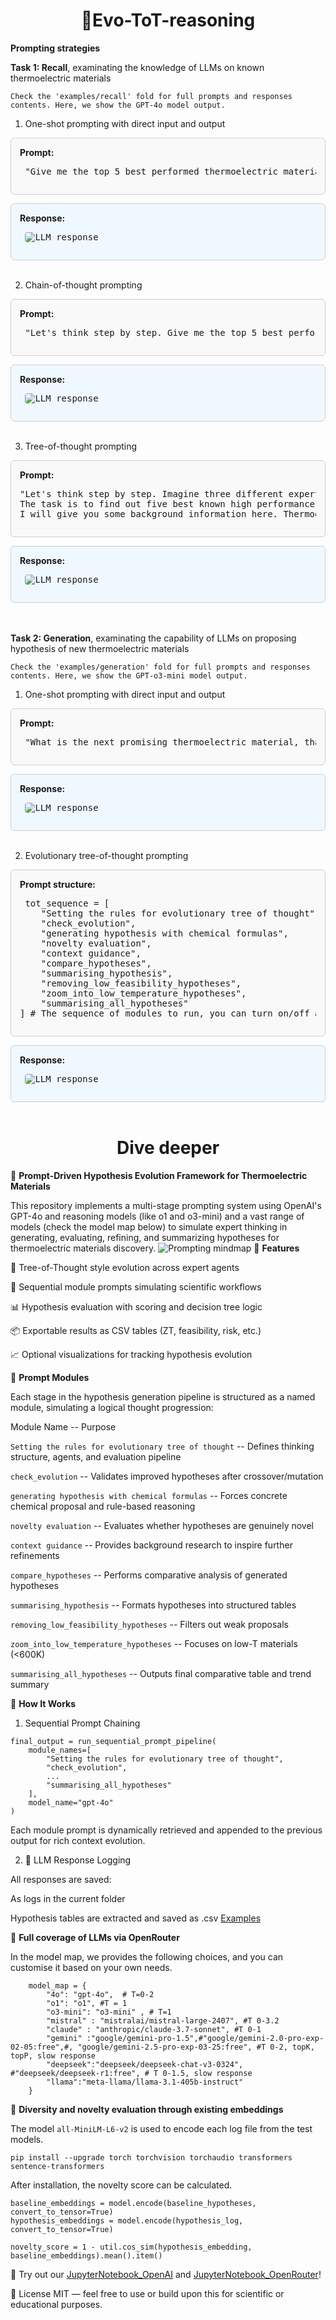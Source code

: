 
<h1 align="center"> 🌲Evo-ToT-reasoning</h1>

**Prompting strategies**

**Task 1: Recall**, examinating the knowledge of LLMs on known thermoelectric materials

`Check the 'examples/recall' fold for full prompts and responses contents. Here, we show the GPT-4o model output.`

1. One-shot prompting with direct input and output
<div style="border: 1px solid #cfcfcf; border-radius: 6px; padding: 1em; background-color: #f9f9f9; margin-bottom: 1em;"> <strong>Prompt:</strong><br> <pre> "Give me the top 5 best performed thermoelectric materials, with their ZT values, use a table to present them." </pre> </div> <div style="border: 1px solid #cfcfcf; border-radius: 6px; padding: 1em; background-color: #f0f8ff;"> <strong>Response:</strong><br> <pre> <img src="images/4o-one-shot.png" alt="LLM response" style="max-width: 100%; border-radius: 4px;" /> </pre></div>
<br>



2. Chain-of-thought prompting
<div style="border: 1px solid #cfcfcf; border-radius: 6px; padding: 1em; background-color: #f9f9f9; margin-bottom: 1em;"> <strong>Prompt:</strong><br> <pre> "Let's think step by step. Give me the top 5 best performed thermoelectric materials, with their ZT values, use a table to present them." </pre> </div> <div style="border: 1px solid #cfcfcf; border-radius: 6px; padding: 1em; background-color: #f0f8ff;"> <strong>Response:</strong><br> <pre> <img src="images/4o-cot.png" alt="LLM response" style="max-width: 100%; border-radius: 4px;" /> </pre> </div>
<br>

3. Tree-of-thought prompting

<div style="border: 1px solid #cfcfcf; border-radius: 6px; padding: 1em; background-color: #f9f9f9; margin-bottom: 1em;"> <strong>Prompt:</strong><br> <pre>"Let's think step by step. Imagine three different experts are answering this question. All experts will write down 1 step of their thinking, then share it with the group, Then all experts will go on to the next step, etc. If any expert realises they're wrong at any point then they leave.
The task is to find out five best known high performance thermoelectric materials and in order to confirm they are the best ones, you need to compare these materials according to their design strategies, thermoelectric efficiencies, and other key factors that you think fit. 
I will give you some background information here. Thermoelectric efficiency is governed by ZT = (S²σT)/κ. Traditional materials rely on scarce or toxic elements. Alternatives must optimise electronic transport properties, phonon engineering, and nanostructuring. Conventional approaches focus on band engineering, phonon-glass electron-crystal (PGEC) concepts, and alloy disorder, but breakthrough materials require novel strategies." </pre> </div> <div style="border: 1px solid #cfcfcf; border-radius: 6px; padding: 1em; background-color: #f0f8ff;"> <strong>Response:</strong><br> <pre> <img src="images/4o-tot.png" alt="LLM response" style="max-width: 100%; border-radius: 4px;" /> </pre> </div>
<br><br>

**Task 2: Generation**, examinating the capability of LLMs on proposing hypothesis of new thermoelectric materials

`Check the 'examples/generation' fold for full prompts and responses contents. Here, we show the GPT-o3-mini model output.`

1. One-shot prompting with direct input and output
<div style="border: 1px solid #cfcfcf; border-radius: 6px; padding: 1em; background-color: #f9f9f9; margin-bottom: 1em;"> <strong>Prompt:</strong><br> <pre> "What is the next promising thermoelectric material, that no one has never reported before? I'd like to have a try. What is the composition of it? Is this material never reported before? Why you propose this one? What is your inspiration? " </pre> </div> <div style="border: 1px solid #cfcfcf; border-radius: 6px; padding: 1em; background-color: #f0f8ff;"> <strong>Response:</strong><br> <pre> <img src="images/o3-mini-new-one-shot.png" alt="LLM response" style="max-width: 100%; border-radius: 4px;" /></pre> </div>
<br>

2. Evolutionary tree-of-thought prompting
<div style="border: 1px solid #cfcfcf; border-radius: 6px; padding: 1em; background-color: #f9f9f9; margin-bottom: 1em;"> <strong>Prompt structure:</strong><br> <pre> tot_sequence = [
    "Setting the rules for evolutionary tree of thought",
    "check_evolution",
    "generating hypothesis with chemical formulas",
    "novelty evaluation",
    "context guidance",
    "compare_hypotheses",
    "summarising_hypothesis",
    "removing_low_feasibility_hypotheses",
    "zoom_into_low_temperature_hypotheses",
    "summarising_all_hypotheses"
] # The sequence of modules to run, you can turn on/off any module
</pre> </div> <div style="border: 1px solid #cfcfcf; border-radius: 6px; padding: 1em; background-color: #f0f8ff;"> <strong>Response:</strong><br> <pre> <img src="images/o3-mini-evo.png" alt="LLM response" style="max-width: 100%; border-radius: 4px;" /> </pre> </div>
<br>

<h1 align="center"> Dive deeper </h1>

🧪 **Prompt-Driven Hypothesis Evolution Framework for Thermoelectric Materials**

This repository implements a multi-stage prompting system using OpenAI's GPT-4o and reasoning models (like o1 and o3-mini) and a vast range of models (check the model map below) to simulate expert thinking in generating, evaluating, refining, and summarizing hypotheses for thermoelectric materials discovery.
![Prompting mindmap](tot.png)
📌 **Features**

🧠 Tree-of-Thought style evolution across expert agents

🔁 Sequential module prompts simulating scientific workflows

📊 Hypothesis evaluation with scoring and decision tree logic

📦 Exportable results as CSV tables (ZT, feasibility, risk, etc.)

📈 Optional visualizations for tracking hypothesis evolution

🧬 **Prompt Modules**

Each stage in the hypothesis generation pipeline is structured as a named module, simulating a logical thought progression:

Module Name --	Purpose

`Setting the rules for evolutionary tree of thought` -- Defines thinking structure, agents, and evaluation pipeline

`check_evolution` -- Validates improved hypotheses after crossover/mutation

`generating hypothesis with chemical formulas` -- Forces concrete chemical proposal and rule-based reasoning

`novelty evaluation` -- Evaluates whether hypotheses are genuinely novel

`context guidance` -- Provides background research to inspire further refinements

`compare_hypotheses` -- Performs comparative analysis of generated hypotheses

`summarising_hypothesis` -- Formats hypotheses into structured tables

`removing_low_feasibility_hypotheses` -- Filters out weak proposals

`zoom_into_low_temperature_hypotheses` -- Focuses on low-T materials (<600K)

`summarising_all_hypotheses` -- Outputs final comparative table and trend summary

🧠 **How It Works**
1. Sequential Prompt Chaining

```
final_output = run_sequential_prompt_pipeline(
    module_names=[
        "Setting the rules for evolutionary tree of thought",
        "check_evolution",
        ...
        "summarising_all_hypotheses"
    ],
    model_name="gpt-4o"
)
```

Each module prompt is dynamically retrieved and appended to the previous output for rich context evolution.

2. 📂 LLM Response Logging
   
All responses are saved:

As logs in the current folder

Hypothesis tables are extracted and saved as .csv [Examples](examples)

🧬 **Full coverage of LLMs via OpenRouter**

In the model map, we provides the following choices, and you can customise it based on your own needs.
```
    model_map = {
        "4o": "gpt-4o",  # T=0-2 
        "o1": "o1", #T = 1
        "o3-mini": "o3-mini" , # T=1
        "mistral" : "mistralai/mistral-large-2407", #T 0-3.2
        "claude" : "anthropic/claude-3.7-sonnet", #T 0-1
        "gemini" :"google/gemini-pro-1.5",#"google/gemini-2.0-pro-exp-02-05:free",#, "google/gemini-2.5-pro-exp-03-25:free", #T 0-2, topK, topP, slow response
        "deepseek":"deepseek/deepseek-chat-v3-0324", #"deepseek/deepseek-r1:free", # T 0-1.5, slow response
        "llama":"meta-llama/llama-3.1-405b-instruct"
    }
```

🧬 **Diversity and novelty evaluation through existing embeddings**

The model `all-MiniLM-L6-v2` is used to encode each log file from the test models. 
```
pip install --upgrade torch torchvision torchaudio transformers sentence-transformers
```
After installation, the novelty score can be calculated.
```
baseline_embeddings = model.encode(baseline_hypotheses, convert_to_tensor=True)
hypothesis_embeddings = model.encode(hypothesis_log, convert_to_tensor=True)

novelty_score = 1 - util.cos_sim(hypothesis_embedding, baseline_embeddings).mean().item()
```


🧩 Try out our [JupyterNotebook_OpenAI](prompting.ipynb) and [JupyterNotebook_OpenRouter](prompting_openrouter.ipynb)!

📜 License
MIT — feel free to use or build upon this for scientific or educational purposes.
